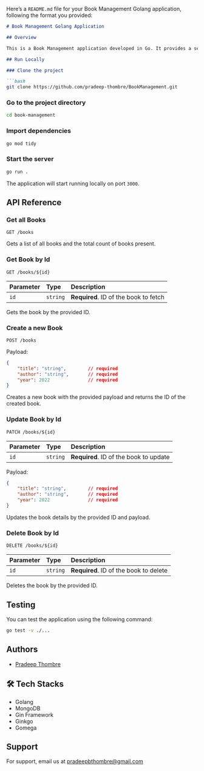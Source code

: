 Here’s a `README.md` file for your Book Management Golang application, following the format you provided:

```markdown
# Book Management Golang Application

## Overview

This is a Book Management application developed in Go. It provides a set of APIs for managing books in a MongoDB database. The application allows for CRUD (Create, Read, Update, Delete) operations on books and supports interacting with a MongoDB database locally.

## Run Locally

### Clone the project

```bash
git clone https://github.com/pradeep-thombre/BookManagement.git
```

### Go to the project directory

```bash
cd book-management
```

### Import dependencies

```bash
go mod tidy
```

### Start the server

```bash
go run .
```

The application will start running locally on port `3000`.

## API Reference

### Get all Books

```http
GET /books
```

Gets a list of all books and the total count of books present.

### Get Book by Id

```http
GET /books/${id}
```

| Parameter | Type     | Description                        |
| :-------- | :------- | :--------------------------------- |
| `id`      | `string` | **Required**. ID of the book to fetch  |

Gets the book by the provided ID.

### Create a new Book

```http
POST /books
```

Payload:
```json
{
    "title": "string",        // required
    "author": "string",       // required
    "year": 2022              // required
}
```

Creates a new book with the provided payload and returns the ID of the created book.

### Update Book by Id

```http
PATCH /books/${id}
```

| Parameter | Type     | Description                        |
| :-------- | :------- | :--------------------------------- |
| `id`      | `string` | **Required**. ID of the book to update |

Payload:
```json
{
    "title": "string",        // required
    "author": "string",       // required
    "year": 2022              // required
}
```

Updates the book details by the provided ID and payload.

### Delete Book by Id

```http
DELETE /books/${id}
```

| Parameter | Type     | Description                            |
| :-------- | :------- | :---------------------------------     |
| `id`      | `string` | **Required**. ID of the book to delete |

Deletes the book by the provided ID.

## Testing

You can test the application using the following command:

```bash
go test -v ./...
```

## Authors

- [Pradeep Thombre](https://www.github.com/Pradeep-Thombre)

## 🛠 Tech Stacks

- Golang
- MongoDB
- Gin Framework
- Ginkgo
- Gomega


## Support

For support, email us at [pradeepbthombre@gmail.com](mailto:pradeepbthombre@gmail.com)
```
